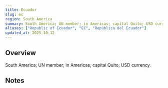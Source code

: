 ```yaml
---
title: Ecuador
slug: ec
region: South America
summary: South America; UN member; in Americas; capital Quito; USD currency.
aliases: ["Republic of Ecuador", "EC", "República del Ecuador"]
updated_at: 2025-10-12
---
```


## Overview

South America; UN member; in Americas; capital Quito; USD currency.

## Notes

<!-- Add your first note below -->

